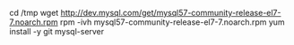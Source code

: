 cd /tmp
wget http://dev.mysql.com/get/mysql57-community-release-el7-7.noarch.rpm
rpm -ivh mysql57-community-release-el7-7.noarch.rpm
yum install -y git mysql-server
